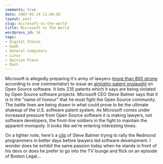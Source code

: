```yaml
---
comments: true
date: 2007-05-14 11:40:58
layout: post
slug: microsoft-vs-the-world
title: Microsoft Vs The World
wordpress_id: 34
tags:
- Digital Choice
- Geek
- General Computers
- Linux
- Opinion Piece
- Rant
---
```


Microsoft is allegedly preparing it's army of lawyers ([more than 800 strong](http://scobleizer.com/2007/05/13/microsoft-about-to-enter-into-patent-war/) according to one commentator) to issue an [almighty patent onslaught](http://money.cnn.com/magazines/fortune/fortune_archive/2007/05/28/100033867/) on Open Source software. It lists 235 patents which it says are being violated by Open Source software projects. Microsoft CEO Steve Balmer says that it is in the "name of honour" that he must fight the Open Source community. The battle lines are being drawn in what could prove to be the ultimate shakeup of the U.S. software patent system. As Microsoft comes under increased pressure from Open Source software it is making lawyers, not software developers, the front-line soldiers in the fight to maintain the apparent monopoly. It looks like we're entering interesting times.

On a lighter note, here's a [clip](http://www.youtube.com/watch?v=wvsboPUjrGc) of Steve Balmer trying to rally the Redmond programmers in better days before lawyers led software development. I wonder does he exhibit the same passion today when he stands in front of his devs or does he prefer to go into the TV lounge and flick on an episode of Boston Legal...
